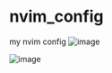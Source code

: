 # nvim_config
my nvim config
![image](https://github.com/CJYLZS/nvim_config/assets/62733895/6dead1af-f37d-4cbd-9af7-39fe49c7f870)

![image](https://github.com/CJYLZS/nvim_config/assets/62733895/0bbb5749-4968-4567-995f-99d6ba5255a7)
